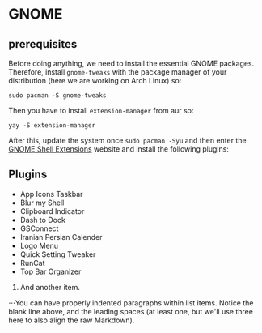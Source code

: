 GNOME 
======
## prerequisites
Before doing anything, we need to install the essential GNOME packages. Therefore, install ```gnome-tweaks``` with the package manager of your distribution (here we are working on Arch Linux) so:
```
sudo pacman -S gnome-tweaks
```
Then you have to install ```extension-manager``` from aur so:
```
yay -S extension-manager
```
After this, update the system once ``` sudo pacman -Syu ``` and then enter the [GNOME Shell Extensions](https://extensions.gnome.org/) website and install the following plugins:
## Plugins
+ App Icons Taskbar
+ Blur my Shell
+ Clipboard Indicator
+ Dash to Dock
+ GSConnect
+ Iranian Persian Calender
+ Logo Menu
+ Quick Setting Tweaker
+ RunCat
+ Top Bar Organizer
1. And another item.

⋅⋅⋅You can have properly indented paragraphs within list items. Notice the blank line above, and the leading spaces (at least one, but we'll use three here to also align the raw Markdown).

